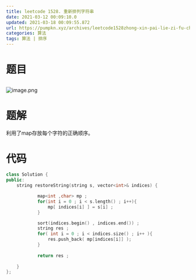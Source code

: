 ```yaml
---
title: leetcode 1528. 重新排列字符串
date: 2021-03-12 00:09:10.0
updated: 2021-03-18 00:09:55.872
url: https://pumpkn.xyz/archives/leetcode1528zhong-xin-pai-lie-zi-fu-chuan
categories: 算法
tags: 算法 | 排序
---
```


# 题目
## 
![image.png](https://pumpkn.xyz/upload/2021/03/image-8e36ba069340431b98b34f4cfc8266c3.png)

# 题解
利用了map存放每个字符的正确顺序。

# 代码
```c++
class Solution {
public:
    string restoreString(string s, vector<int>& indices) {

            map<int ,char> mp ;
            for(int i = 0 ; i < s.length() ; i++){
                mp[ indices[i] ] = s[i] ; 
            }

            sort(indices.begin() , indices.end()) ;
            string res ;
            for( int i = 0 ; i < indices.size() ; i++ ){
                res.push_back( mp[indices[i]] );
            }
          
            return res ;
        
    }    
};
```